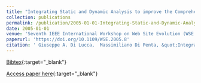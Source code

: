 ```yaml
---
title: "Integrating Static and Dynamic Analysis to improve the Comprehension of Existing Web Applications"
collection: publications
permalink: /publication/2005-01-01-Integrating-Static-and-Dynamic-Analysis-to-improve-the-Comprehension-of-Existing-Web-Applications
date: 2005-01-01
venue: 'Seventh IEEE International Workshop on Web Site Evolution (WSE 2005), 26 September 2005, Budapest, Hungary'
paperurl: 'https://doi.org/10.1109/WSE.2005.8'
citation: ' Giuseppe A. Di Lucca,  Massimiliano Di Penta, &quot;Integrating Static and Dynamic Analysis to improve the Comprehension of Existing Web Applications.&quot; Seventh IEEE International Workshop on Web Site Evolution (WSE 2005), 26 September 2005, Budapest, Hungary, 2005.'
---
```

[Bibtex](https://dblp.org/rec/bib/conf/wse/LuccaP05){:target="_blank"}

[Access paper here](https://doi.org/10.1109/WSE.2005.8){:target="_blank"}
